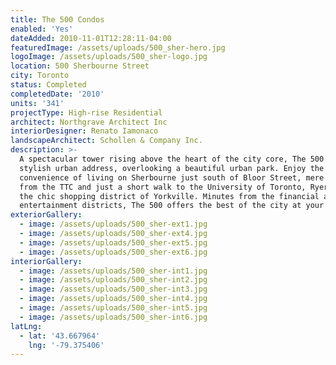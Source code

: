 ```yaml
---
title: The 500 Condos
enabled: 'Yes'
dateAdded: 2010-11-01T12:28:11-04:00
featuredImage: /assets/uploads/500_sher-hero.jpg
logoImage: /assets/uploads/500_sher-logo.jpg
location: 500 Sherbourne Street
city: Toronto
status: Completed
completedDate: '2010'
units: '341'
projectType: High-rise Residential
architect: Northgrave Architect Inc
interiorDesigner: Renato Iamonaco
landscapeArchitect: Schollen & Company Inc.
description: >-
  A spectacular tower rising above the heart of the city core, The 500 is a
  stylish urban address, overlooking a beautiful urban park. Enjoy the
  convenience of living on Sherbourne just south of Bloor Street, mere steps
  from the TTC and just a short walk to the University of Toronto, Ryerson and
  the chic shopping district of Yorkville. Minutes from the financial and
  entertainment districts, The 500 offers the best of the city at your doorstep.
exteriorGallery:
  - image: /assets/uploads/500_sher-ext1.jpg
  - image: /assets/uploads/500_sher-ext4.jpg
  - image: /assets/uploads/500_sher-ext5.jpg
  - image: /assets/uploads/500_sher-ext6.jpg
interiorGallery:
  - image: /assets/uploads/500_sher-int1.jpg
  - image: /assets/uploads/500_sher-int2.jpg
  - image: /assets/uploads/500_sher-int3.jpg
  - image: /assets/uploads/500_sher-int4.jpg
  - image: /assets/uploads/500_sher-int5.jpg
  - image: /assets/uploads/500_sher-int6.jpg
latLng:
  - lat: '43.667964'
    lng: '-79.375406'
---
```


